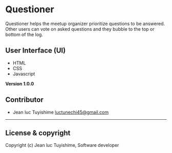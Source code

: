 # Questioner
Questioner​​ helps the meetup organizer prioritize questions to be answered. Other users can vote on asked questions and they bubble to the top or bottom of the log.

## User Interface (UI)
* HTML
* CSS
* Javascript


**Version 1.0.0**

## Contributor
- Jean luc Tuyishime <luctunechi45@gmail.com>

---

## License & copyright
Copyright (c) Jean luc Tuyishime, Software developer
